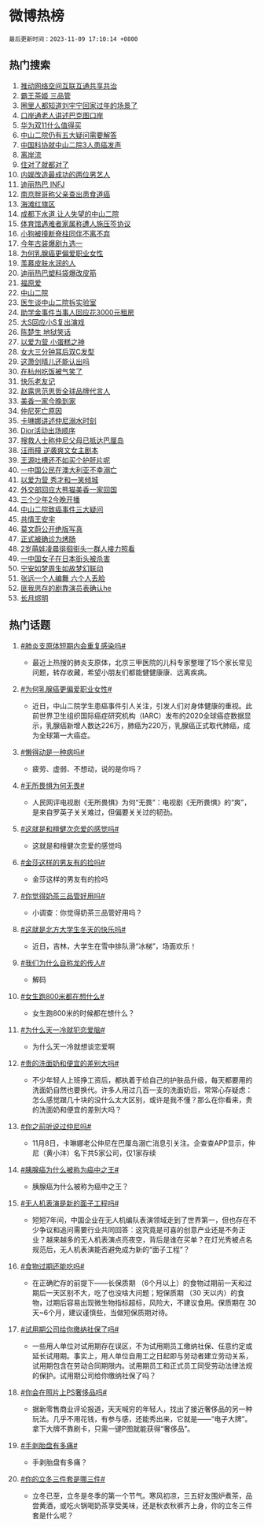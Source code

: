 # 微博热榜

`最后更新时间：2023-11-09 17:10:14 +0800`

## 热门搜索

1. [推动网络空间互联互通共享共治](https://m.weibo.cn/search?containerid=100103type%3D1%26t%3D10%26q%3D%23%E6%8E%A8%E5%8A%A8%E7%BD%91%E7%BB%9C%E7%A9%BA%E9%97%B4%E4%BA%92%E8%81%94%E4%BA%92%E9%80%9A%E5%85%B1%E4%BA%AB%E5%85%B1%E6%B2%BB%23&stream_entry_id=51&isnewpage=1&extparam=seat%3D1%26dgr%3D0%26c_type%3D51%26filter_type%3Drealtimehot%26q%3D%2523%25E6%258E%25A8%25E5%258A%25A8%25E7%25BD%2591%25E7%25BB%259C%25E7%25A9%25BA%25E9%2597%25B4%25E4%25BA%2592%25E8%2581%2594%25E4%25BA%2592%25E9%2580%259A%25E5%2585%25B1%25E4%25BA%25AB%25E5%2585%25B1%25E6%25B2%25BB%2523%26cate%3D10103%26pos%3D0%26stream_entry_id%3D51%26display_time%3D1699521013%26pre_seqid%3D169952101317807061231)
1. [霸王茶姬 三品管](https://m.weibo.cn/search?containerid=100103type%3D1%26t%3D10%26q%3D%E9%9C%B8%E7%8E%8B%E8%8C%B6%E5%A7%AC+%E4%B8%89%E5%93%81%E7%AE%A1&stream_entry_id=31&isnewpage=1&extparam=seat%3D1%26dgr%3D0%26realpos%3D1%26filter_type%3Drealtimehot%26stream_entry_id%3D31%26pos%3D0%26lcate%3D5001%26c_type%3D31%26flag%3D1%26cate%3D5001%26q%3D%25E9%259C%25B8%25E7%258E%258B%25E8%258C%25B6%25E5%25A7%25AC%2520%25E4%25B8%2589%25E5%2593%2581%25E7%25AE%25A1%26band_rank%3D1%26display_time%3D1699521013%26pre_seqid%3D169952101317807061231)
1. [圈里人都知道刘宇宁回家过年的场景了](https://m.weibo.cn/search?containerid=100103type%3D1%26t%3D10%26q%3D%E5%9C%88%E9%87%8C%E4%BA%BA%E9%83%BD%E7%9F%A5%E9%81%93%E5%88%98%E5%AE%87%E5%AE%81%E5%9B%9E%E5%AE%B6%E8%BF%87%E5%B9%B4%E7%9A%84%E5%9C%BA%E6%99%AF%E4%BA%86&stream_entry_id=31&isnewpage=1&extparam=seat%3D1%26dgr%3D0%26realpos%3D2%26filter_type%3Drealtimehot%26stream_entry_id%3D31%26pos%3D1%26lcate%3D5001%26c_type%3D31%26flag%3D1%26cate%3D5001%26q%3D%25E5%259C%2588%25E9%2587%258C%25E4%25BA%25BA%25E9%2583%25BD%25E7%259F%25A5%25E9%2581%2593%25E5%2588%2598%25E5%25AE%2587%25E5%25AE%2581%25E5%259B%259E%25E5%25AE%25B6%25E8%25BF%2587%25E5%25B9%25B4%25E7%259A%2584%25E5%259C%25BA%25E6%2599%25AF%25E4%25BA%2586%26band_rank%3D2%26display_time%3D1699521013%26pre_seqid%3D169952101317807061231)
1. [口岸通老人讲述巴克图口岸](https://m.weibo.cn/search?containerid=100103type%3D1%26t%3D10%26q%3D%23%E5%8F%A3%E5%B2%B8%E9%80%9A%E8%80%81%E4%BA%BA%E8%AE%B2%E8%BF%B0%E5%B7%B4%E5%85%8B%E5%9B%BE%E5%8F%A3%E5%B2%B8%23&stream_entry_id=31&isnewpage=1&extparam=seat%3D1%26dgr%3D0%26realpos%3D3%26filter_type%3Drealtimehot%26stream_entry_id%3D31%26pos%3D2%26lcate%3D5001%26c_type%3D31%26flag%3D1%26cate%3D5001%26q%3D%2523%25E5%258F%25A3%25E5%25B2%25B8%25E9%2580%259A%25E8%2580%2581%25E4%25BA%25BA%25E8%25AE%25B2%25E8%25BF%25B0%25E5%25B7%25B4%25E5%2585%258B%25E5%259B%25BE%25E5%258F%25A3%25E5%25B2%25B8%2523%26band_rank%3D3%26display_time%3D1699521013%26pre_seqid%3D169952101317807061231)
1. [华为双11什么值得买](https://m.weibo.cn/search?containerid=100103type%3D1%26t%3D10%26q%3D%23%E5%8D%8E%E4%B8%BA%E5%8F%8C11%E4%BB%80%E4%B9%88%E5%80%BC%E5%BE%97%E4%B9%B0%23&stream_entry_id=31&isnewpage=1&extparam=seat%3D1%26filter_type%3Drealtimehot%26pos%3D3%26lcate%3D5001%26stream_entry_id%3D31%26dgr%3D0%26is_ad_pos%3D1%26c_type%3D31%26q%3D%2523%25E5%258D%258E%25E4%25B8%25BA%25E5%258F%258C11%25E4%25BB%2580%25E4%25B9%2588%25E5%2580%25BC%25E5%25BE%2597%25E4%25B9%25B0%2523%26cate%3D5001%26topic_ad%3D1%26adid%3D210973%26band_rank%3D4%26display_time%3D1699521013%26pre_seqid%3D169952101317807061231)
1. [中山二院仍有五大疑问需要解答](https://m.weibo.cn/search?containerid=100103type%3D1%26t%3D10%26q%3D%23%E4%B8%AD%E5%B1%B1%E4%BA%8C%E9%99%A2%E4%BB%8D%E6%9C%89%E4%BA%94%E5%A4%A7%E7%96%91%E9%97%AE%E9%9C%80%E8%A6%81%E8%A7%A3%E7%AD%94%23&stream_entry_id=31&isnewpage=1&extparam=seat%3D1%26dgr%3D0%26realpos%3D4%26filter_type%3Drealtimehot%26stream_entry_id%3D31%26pos%3D4%26lcate%3D5001%26c_type%3D31%26flag%3D1%26cate%3D5001%26q%3D%2523%25E4%25B8%25AD%25E5%25B1%25B1%25E4%25BA%258C%25E9%2599%25A2%25E4%25BB%258D%25E6%259C%2589%25E4%25BA%2594%25E5%25A4%25A7%25E7%2596%2591%25E9%2597%25AE%25E9%259C%2580%25E8%25A6%2581%25E8%25A7%25A3%25E7%25AD%2594%2523%26band_rank%3D4%26display_time%3D1699521013%26pre_seqid%3D169952101317807061231)
1. [中国科协就中山二院3人患癌发声](https://m.weibo.cn/search?containerid=100103type%3D1%26t%3D10%26q%3D%23%E4%B8%AD%E5%9B%BD%E7%A7%91%E5%8D%8F%E5%B0%B1%E4%B8%AD%E5%B1%B1%E4%BA%8C%E9%99%A23%E4%BA%BA%E6%82%A3%E7%99%8C%E5%8F%91%E5%A3%B0%23&stream_entry_id=31&isnewpage=1&extparam=seat%3D1%26dgr%3D0%26realpos%3D5%26filter_type%3Drealtimehot%26stream_entry_id%3D31%26pos%3D5%26lcate%3D5001%26c_type%3D31%26flag%3D1%26cate%3D5001%26q%3D%2523%25E4%25B8%25AD%25E5%259B%25BD%25E7%25A7%2591%25E5%258D%258F%25E5%25B0%25B1%25E4%25B8%25AD%25E5%25B1%25B1%25E4%25BA%258C%25E9%2599%25A23%25E4%25BA%25BA%25E6%2582%25A3%25E7%2599%258C%25E5%258F%2591%25E5%25A3%25B0%2523%26band_rank%3D5%26display_time%3D1699521013%26pre_seqid%3D169952101317807061231)
1. [离岸流](https://m.weibo.cn/search?containerid=100103type%3D1%26t%3D10%26q%3D%E7%A6%BB%E5%B2%B8%E6%B5%81&stream_entry_id=31&isnewpage=1&extparam=seat%3D1%26dgr%3D0%26realpos%3D6%26filter_type%3Drealtimehot%26stream_entry_id%3D31%26pos%3D6%26lcate%3D5001%26c_type%3D31%26flag%3D0%26cate%3D5001%26q%3D%25E7%25A6%25BB%25E5%25B2%25B8%25E6%25B5%2581%26band_rank%3D6%26display_time%3D1699521013%26pre_seqid%3D169952101317807061231)
1. [住对了就都对了](https://m.weibo.cn/search?containerid=100103type%3D1%26t%3D10%26q%3D%23%E4%BD%8F%E5%AF%B9%E4%BA%86%E5%B0%B1%E9%83%BD%E5%AF%B9%E4%BA%86%23&stream_entry_id=31&isnewpage=1&extparam=seat%3D1%26filter_type%3Drealtimehot%26pos%3D7%26lcate%3D5001%26stream_entry_id%3D31%26dgr%3D0%26is_ad_pos%3D1%26c_type%3D31%26q%3D%2523%25E4%25BD%258F%25E5%25AF%25B9%25E4%25BA%2586%25E5%25B0%25B1%25E9%2583%25BD%25E5%25AF%25B9%25E4%25BA%2586%2523%26cate%3D5001%26topic_ad%3D1%26adid%3D211053%26band_rank%3D7%26display_time%3D1699521013%26pre_seqid%3D169952101317807061231)
1. [内娱改造最成功的两位男艺人](https://m.weibo.cn/search?containerid=100103type%3D1%26t%3D10%26q%3D%E5%86%85%E5%A8%B1%E6%94%B9%E9%80%A0%E6%9C%80%E6%88%90%E5%8A%9F%E7%9A%84%E4%B8%A4%E4%BD%8D%E7%94%B7%E8%89%BA%E4%BA%BA&stream_entry_id=31&isnewpage=1&extparam=seat%3D1%26dgr%3D0%26realpos%3D7%26filter_type%3Drealtimehot%26stream_entry_id%3D31%26pos%3D8%26lcate%3D5001%26c_type%3D31%26flag%3D2%26cate%3D5001%26q%3D%25E5%2586%2585%25E5%25A8%25B1%25E6%2594%25B9%25E9%2580%25A0%25E6%259C%2580%25E6%2588%2590%25E5%258A%259F%25E7%259A%2584%25E4%25B8%25A4%25E4%25BD%258D%25E7%2594%25B7%25E8%2589%25BA%25E4%25BA%25BA%26band_rank%3D7%26display_time%3D1699521013%26pre_seqid%3D169952101317807061231)
1. [迪丽热巴 INFJ](https://m.weibo.cn/search?containerid=100103type%3D1%26t%3D10%26q%3D%E8%BF%AA%E4%B8%BD%E7%83%AD%E5%B7%B4+INFJ&stream_entry_id=31&isnewpage=1&extparam=seat%3D1%26dgr%3D0%26realpos%3D8%26filter_type%3Drealtimehot%26stream_entry_id%3D31%26pos%3D9%26lcate%3D5001%26c_type%3D31%26flag%3D1%26cate%3D5001%26q%3D%25E8%25BF%25AA%25E4%25B8%25BD%25E7%2583%25AD%25E5%25B7%25B4%2520INFJ%26band_rank%3D8%26display_time%3D1699521013%26pre_seqid%3D169952101317807061231)
1. [南京胖哥称父亲查出患食道癌](https://m.weibo.cn/search?containerid=100103type%3D1%26t%3D10%26q%3D%23%E5%8D%97%E4%BA%AC%E8%83%96%E5%93%A5%E7%A7%B0%E7%88%B6%E4%BA%B2%E6%9F%A5%E5%87%BA%E6%82%A3%E9%A3%9F%E9%81%93%E7%99%8C%23&stream_entry_id=31&isnewpage=1&extparam=seat%3D1%26dgr%3D0%26realpos%3D9%26filter_type%3Drealtimehot%26stream_entry_id%3D31%26pos%3D10%26lcate%3D5001%26c_type%3D31%26flag%3D1%26cate%3D5001%26q%3D%2523%25E5%258D%2597%25E4%25BA%25AC%25E8%2583%2596%25E5%2593%25A5%25E7%25A7%25B0%25E7%2588%25B6%25E4%25BA%25B2%25E6%259F%25A5%25E5%2587%25BA%25E6%2582%25A3%25E9%25A3%259F%25E9%2581%2593%25E7%2599%258C%2523%26band_rank%3D9%26display_time%3D1699521013%26pre_seqid%3D169952101317807061231)
1. [海滩红旗区](https://m.weibo.cn/search?containerid=100103type%3D1%26t%3D10%26q%3D%E6%B5%B7%E6%BB%A9%E7%BA%A2%E6%97%97%E5%8C%BA&stream_entry_id=31&isnewpage=1&extparam=seat%3D1%26dgr%3D0%26realpos%3D10%26filter_type%3Drealtimehot%26stream_entry_id%3D31%26pos%3D11%26lcate%3D5001%26c_type%3D31%26flag%3D0%26cate%3D5001%26q%3D%25E6%25B5%25B7%25E6%25BB%25A9%25E7%25BA%25A2%25E6%2597%2597%25E5%258C%25BA%26band_rank%3D10%26display_time%3D1699521013%26pre_seqid%3D169952101317807061231)
1. [成都下水道 让人失望的中山二院](https://m.weibo.cn/search?containerid=100103type%3D1%26t%3D10%26q%3D%E6%88%90%E9%83%BD%E4%B8%8B%E6%B0%B4%E9%81%93+%E8%AE%A9%E4%BA%BA%E5%A4%B1%E6%9C%9B%E7%9A%84%E4%B8%AD%E5%B1%B1%E4%BA%8C%E9%99%A2&stream_entry_id=31&isnewpage=1&extparam=seat%3D1%26dgr%3D0%26realpos%3D11%26filter_type%3Drealtimehot%26stream_entry_id%3D31%26pos%3D12%26lcate%3D5001%26c_type%3D31%26flag%3D2%26cate%3D5001%26q%3D%25E6%2588%2590%25E9%2583%25BD%25E4%25B8%258B%25E6%25B0%25B4%25E9%2581%2593%2520%25E8%25AE%25A9%25E4%25BA%25BA%25E5%25A4%25B1%25E6%259C%259B%25E7%259A%2584%25E4%25B8%25AD%25E5%25B1%25B1%25E4%25BA%258C%25E9%2599%25A2%26band_rank%3D11%26display_time%3D1699521013%26pre_seqid%3D169952101317807061231)
1. [体育馆遇难者家属称遭人施压签协议](https://m.weibo.cn/search?containerid=100103type%3D1%26t%3D10%26q%3D%23%E4%BD%93%E8%82%B2%E9%A6%86%E9%81%87%E9%9A%BE%E8%80%85%E5%AE%B6%E5%B1%9E%E7%A7%B0%E9%81%AD%E4%BA%BA%E6%96%BD%E5%8E%8B%E7%AD%BE%E5%8D%8F%E8%AE%AE%23&stream_entry_id=31&isnewpage=1&extparam=seat%3D1%26dgr%3D0%26realpos%3D12%26filter_type%3Drealtimehot%26stream_entry_id%3D31%26pos%3D13%26lcate%3D5001%26c_type%3D31%26flag%3D0%26cate%3D5001%26q%3D%2523%25E4%25BD%2593%25E8%2582%25B2%25E9%25A6%2586%25E9%2581%2587%25E9%259A%25BE%25E8%2580%2585%25E5%25AE%25B6%25E5%25B1%259E%25E7%25A7%25B0%25E9%2581%25AD%25E4%25BA%25BA%25E6%2596%25BD%25E5%258E%258B%25E7%25AD%25BE%25E5%258D%258F%25E8%25AE%25AE%2523%26band_rank%3D12%26display_time%3D1699521013%26pre_seqid%3D169952101317807061231)
1. [小狗被撞断脊柱同伴不离不弃](https://m.weibo.cn/search?containerid=100103type%3D1%26t%3D10%26q%3D%23%E5%B0%8F%E7%8B%97%E8%A2%AB%E6%92%9E%E6%96%AD%E8%84%8A%E6%9F%B1%E5%90%8C%E4%BC%B4%E4%B8%8D%E7%A6%BB%E4%B8%8D%E5%BC%83%23&stream_entry_id=31&isnewpage=1&extparam=seat%3D1%26dgr%3D0%26realpos%3D13%26filter_type%3Drealtimehot%26stream_entry_id%3D31%26pos%3D14%26lcate%3D5001%26c_type%3D31%26flag%3D1%26cate%3D5001%26q%3D%2523%25E5%25B0%258F%25E7%258B%2597%25E8%25A2%25AB%25E6%2592%259E%25E6%2596%25AD%25E8%2584%258A%25E6%259F%25B1%25E5%2590%258C%25E4%25BC%25B4%25E4%25B8%258D%25E7%25A6%25BB%25E4%25B8%258D%25E5%25BC%2583%2523%26band_rank%3D13%26display_time%3D1699521013%26pre_seqid%3D169952101317807061231)
1. [今年古装爆剧九选一](https://m.weibo.cn/search?containerid=100103type%3D1%26t%3D10%26q%3D%23%E4%BB%8A%E5%B9%B4%E5%8F%A4%E8%A3%85%E7%88%86%E5%89%A7%E4%B9%9D%E9%80%89%E4%B8%80%23&stream_entry_id=31&isnewpage=1&extparam=seat%3D1%26dgr%3D0%26realpos%3D14%26filter_type%3Drealtimehot%26stream_entry_id%3D31%26pos%3D15%26lcate%3D5001%26c_type%3D31%26flag%3D1%26cate%3D5001%26q%3D%2523%25E4%25BB%258A%25E5%25B9%25B4%25E5%258F%25A4%25E8%25A3%2585%25E7%2588%2586%25E5%2589%25A7%25E4%25B9%259D%25E9%2580%2589%25E4%25B8%2580%2523%26band_rank%3D14%26display_time%3D1699521013%26pre_seqid%3D169952101317807061231)
1. [为何乳腺癌更偏爱职业女性](https://m.weibo.cn/search?containerid=100103type%3D1%26t%3D10%26q%3D%23%E4%B8%BA%E4%BD%95%E4%B9%B3%E8%85%BA%E7%99%8C%E6%9B%B4%E5%81%8F%E7%88%B1%E8%81%8C%E4%B8%9A%E5%A5%B3%E6%80%A7%23&stream_entry_id=31&isnewpage=1&extparam=seat%3D1%26dgr%3D0%26realpos%3D15%26filter_type%3Drealtimehot%26stream_entry_id%3D31%26pos%3D16%26lcate%3D5001%26c_type%3D31%26flag%3D1%26cate%3D5001%26q%3D%2523%25E4%25B8%25BA%25E4%25BD%2595%25E4%25B9%25B3%25E8%2585%25BA%25E7%2599%258C%25E6%259B%25B4%25E5%2581%258F%25E7%2588%25B1%25E8%2581%258C%25E4%25B8%259A%25E5%25A5%25B3%25E6%2580%25A7%2523%26band_rank%3D15%26display_time%3D1699521013%26pre_seqid%3D169952101317807061231)
1. [羡慕皮肤水润的人](https://m.weibo.cn/search?containerid=100103type%3D1%26t%3D10%26q%3D%23%E7%BE%A1%E6%85%95%E7%9A%AE%E8%82%A4%E6%B0%B4%E6%B6%A6%E7%9A%84%E4%BA%BA%23&stream_entry_id=31&isnewpage=1&extparam=seat%3D1%26dgr%3D0%26realpos%3D16%26filter_type%3Drealtimehot%26stream_entry_id%3D31%26pos%3D17%26lcate%3D5001%26c_type%3D31%26flag%3D0%26cate%3D5001%26q%3D%2523%25E7%25BE%25A1%25E6%2585%2595%25E7%259A%25AE%25E8%2582%25A4%25E6%25B0%25B4%25E6%25B6%25A6%25E7%259A%2584%25E4%25BA%25BA%2523%26adid%3D210816%26band_rank%3D16%26display_time%3D1699521013%26pre_seqid%3D169952101317807061231)
1. [迪丽热巴塑料袋爆改皮筋](https://m.weibo.cn/search?containerid=100103type%3D1%26t%3D10%26q%3D%23%E8%BF%AA%E4%B8%BD%E7%83%AD%E5%B7%B4%E5%A1%91%E6%96%99%E8%A2%8B%E7%88%86%E6%94%B9%E7%9A%AE%E7%AD%8B%23&stream_entry_id=31&isnewpage=1&extparam=seat%3D1%26dgr%3D0%26realpos%3D17%26filter_type%3Drealtimehot%26stream_entry_id%3D31%26pos%3D18%26lcate%3D5001%26c_type%3D31%26flag%3D1%26cate%3D5001%26q%3D%2523%25E8%25BF%25AA%25E4%25B8%25BD%25E7%2583%25AD%25E5%25B7%25B4%25E5%25A1%2591%25E6%2596%2599%25E8%25A2%258B%25E7%2588%2586%25E6%2594%25B9%25E7%259A%25AE%25E7%25AD%258B%2523%26band_rank%3D17%26display_time%3D1699521013%26pre_seqid%3D169952101317807061231)
1. [福原爱](https://m.weibo.cn/search?containerid=100103type%3D1%26t%3D10%26q%3D%E7%A6%8F%E5%8E%9F%E7%88%B1&stream_entry_id=31&isnewpage=1&extparam=seat%3D1%26dgr%3D0%26realpos%3D18%26filter_type%3Drealtimehot%26stream_entry_id%3D31%26pos%3D19%26lcate%3D5001%26c_type%3D31%26flag%3D0%26cate%3D5001%26q%3D%25E7%25A6%258F%25E5%258E%259F%25E7%2588%25B1%26band_rank%3D18%26display_time%3D1699521013%26pre_seqid%3D169952101317807061231)
1. [中山二院](https://m.weibo.cn/search?containerid=100103type%3D1%26t%3D10%26q%3D%E4%B8%AD%E5%B1%B1%E4%BA%8C%E9%99%A2&stream_entry_id=31&isnewpage=1&extparam=seat%3D1%26dgr%3D0%26realpos%3D19%26filter_type%3Drealtimehot%26stream_entry_id%3D31%26pos%3D20%26lcate%3D5001%26c_type%3D31%26flag%3D1%26cate%3D5001%26q%3D%25E4%25B8%25AD%25E5%25B1%25B1%25E4%25BA%258C%25E9%2599%25A2%26band_rank%3D19%26display_time%3D1699521013%26pre_seqid%3D169952101317807061231)
1. [医生谈中山二院拆实验室](https://m.weibo.cn/search?containerid=100103type%3D1%26t%3D10%26q%3D%E5%8C%BB%E7%94%9F%E8%B0%88%E4%B8%AD%E5%B1%B1%E4%BA%8C%E9%99%A2%E6%8B%86%E5%AE%9E%E9%AA%8C%E5%AE%A4&stream_entry_id=31&isnewpage=1&extparam=seat%3D1%26dgr%3D0%26realpos%3D20%26filter_type%3Drealtimehot%26stream_entry_id%3D31%26pos%3D21%26lcate%3D5001%26c_type%3D31%26flag%3D0%26cate%3D5001%26q%3D%25E5%258C%25BB%25E7%2594%259F%25E8%25B0%2588%25E4%25B8%25AD%25E5%25B1%25B1%25E4%25BA%258C%25E9%2599%25A2%25E6%258B%2586%25E5%25AE%259E%25E9%25AA%258C%25E5%25AE%25A4%26band_rank%3D20%26display_time%3D1699521013%26pre_seqid%3D169952101317807061231)
1. [助学金事件当事人回应花3000元租房](https://m.weibo.cn/search?containerid=100103type%3D1%26t%3D10%26q%3D%23%E5%8A%A9%E5%AD%A6%E9%87%91%E4%BA%8B%E4%BB%B6%E5%BD%93%E4%BA%8B%E4%BA%BA%E5%9B%9E%E5%BA%94%E8%8A%B13000%E5%85%83%E7%A7%9F%E6%88%BF%23&stream_entry_id=31&isnewpage=1&extparam=seat%3D1%26dgr%3D0%26realpos%3D21%26filter_type%3Drealtimehot%26stream_entry_id%3D31%26pos%3D22%26lcate%3D5001%26c_type%3D31%26flag%3D0%26cate%3D5001%26q%3D%2523%25E5%258A%25A9%25E5%25AD%25A6%25E9%2587%2591%25E4%25BA%258B%25E4%25BB%25B6%25E5%25BD%2593%25E4%25BA%258B%25E4%25BA%25BA%25E5%259B%259E%25E5%25BA%2594%25E8%258A%25B13000%25E5%2585%2583%25E7%25A7%259F%25E6%2588%25BF%2523%26band_rank%3D21%26display_time%3D1699521013%26pre_seqid%3D169952101317807061231)
1. [大S回应小S复出演戏](https://m.weibo.cn/search?containerid=100103type%3D1%26t%3D10%26q%3D%23%E5%A4%A7S%E5%9B%9E%E5%BA%94%E5%B0%8FS%E5%A4%8D%E5%87%BA%E6%BC%94%E6%88%8F%23&stream_entry_id=31&isnewpage=1&extparam=seat%3D1%26dgr%3D0%26realpos%3D22%26filter_type%3Drealtimehot%26stream_entry_id%3D31%26pos%3D23%26lcate%3D5001%26c_type%3D31%26flag%3D2%26cate%3D5001%26q%3D%2523%25E5%25A4%25A7S%25E5%259B%259E%25E5%25BA%2594%25E5%25B0%258FS%25E5%25A4%258D%25E5%2587%25BA%25E6%25BC%2594%25E6%2588%258F%2523%26band_rank%3D22%26display_time%3D1699521013%26pre_seqid%3D169952101317807061231)
1. [陈楚生 地狱笑话](https://m.weibo.cn/search?containerid=100103type%3D1%26t%3D10%26q%3D%E9%99%88%E6%A5%9A%E7%94%9F+%E5%9C%B0%E7%8B%B1%E7%AC%91%E8%AF%9D&stream_entry_id=31&isnewpage=1&extparam=seat%3D1%26dgr%3D0%26realpos%3D23%26filter_type%3Drealtimehot%26stream_entry_id%3D31%26pos%3D24%26lcate%3D5001%26c_type%3D31%26flag%3D0%26cate%3D5001%26q%3D%25E9%2599%2588%25E6%25A5%259A%25E7%2594%259F%2520%25E5%259C%25B0%25E7%258B%25B1%25E7%25AC%2591%25E8%25AF%259D%26band_rank%3D23%26display_time%3D1699521013%26pre_seqid%3D169952101317807061231)
1. [以爱为营 小蛋糕之神](https://m.weibo.cn/search?containerid=100103type%3D1%26t%3D10%26q%3D%E4%BB%A5%E7%88%B1%E4%B8%BA%E8%90%A5+%E5%B0%8F%E8%9B%8B%E7%B3%95%E4%B9%8B%E7%A5%9E&stream_entry_id=31&isnewpage=1&extparam=seat%3D1%26dgr%3D0%26realpos%3D24%26filter_type%3Drealtimehot%26stream_entry_id%3D31%26pos%3D25%26lcate%3D5001%26c_type%3D31%26flag%3D0%26cate%3D5001%26q%3D%25E4%25BB%25A5%25E7%2588%25B1%25E4%25B8%25BA%25E8%2590%25A5%2520%25E5%25B0%258F%25E8%259B%258B%25E7%25B3%2595%25E4%25B9%258B%25E7%25A5%259E%26band_rank%3D24%26display_time%3D1699521013%26pre_seqid%3D169952101317807061231)
1. [女大三分钟耳后双C发型](https://m.weibo.cn/search?containerid=100103type%3D1%26t%3D10%26q%3D%E5%A5%B3%E5%A4%A7%E4%B8%89%E5%88%86%E9%92%9F%E8%80%B3%E5%90%8E%E5%8F%8CC%E5%8F%91%E5%9E%8B&stream_entry_id=31&isnewpage=1&extparam=seat%3D1%26dgr%3D0%26realpos%3D25%26filter_type%3Drealtimehot%26stream_entry_id%3D31%26pos%3D26%26lcate%3D5001%26c_type%3D31%26flag%3D1%26cate%3D5001%26q%3D%25E5%25A5%25B3%25E5%25A4%25A7%25E4%25B8%2589%25E5%2588%2586%25E9%2592%259F%25E8%2580%25B3%25E5%2590%258E%25E5%258F%258CC%25E5%258F%2591%25E5%259E%258B%26band_rank%3D25%26display_time%3D1699521013%26pre_seqid%3D169952101317807061231)
1. [这萧剑晴儿还能认出吗](https://m.weibo.cn/search?containerid=100103type%3D1%26t%3D10%26q%3D%E8%BF%99%E8%90%A7%E5%89%91%E6%99%B4%E5%84%BF%E8%BF%98%E8%83%BD%E8%AE%A4%E5%87%BA%E5%90%97&stream_entry_id=31&isnewpage=1&extparam=seat%3D1%26dgr%3D0%26realpos%3D26%26filter_type%3Drealtimehot%26stream_entry_id%3D31%26pos%3D27%26lcate%3D5001%26c_type%3D31%26flag%3D0%26cate%3D5001%26q%3D%25E8%25BF%2599%25E8%2590%25A7%25E5%2589%2591%25E6%2599%25B4%25E5%2584%25BF%25E8%25BF%2598%25E8%2583%25BD%25E8%25AE%25A4%25E5%2587%25BA%25E5%2590%2597%26band_rank%3D26%26display_time%3D1699521013%26pre_seqid%3D169952101317807061231)
1. [在杭州吃饭被气笑了](https://m.weibo.cn/search?containerid=100103type%3D1%26t%3D10%26q%3D%23%E5%9C%A8%E6%9D%AD%E5%B7%9E%E5%90%83%E9%A5%AD%E8%A2%AB%E6%B0%94%E7%AC%91%E4%BA%86%23&stream_entry_id=31&isnewpage=1&extparam=seat%3D1%26dgr%3D0%26realpos%3D27%26filter_type%3Drealtimehot%26stream_entry_id%3D31%26pos%3D28%26lcate%3D5001%26c_type%3D31%26flag%3D1%26cate%3D5001%26q%3D%2523%25E5%259C%25A8%25E6%259D%25AD%25E5%25B7%259E%25E5%2590%2583%25E9%25A5%25AD%25E8%25A2%25AB%25E6%25B0%2594%25E7%25AC%2591%25E4%25BA%2586%2523%26band_rank%3D27%26display_time%3D1699521013%26pre_seqid%3D169952101317807061231)
1. [快乐老友记](https://m.weibo.cn/search?containerid=100103type%3D1%26t%3D10%26q%3D%E5%BF%AB%E4%B9%90%E8%80%81%E5%8F%8B%E8%AE%B0&stream_entry_id=31&isnewpage=1&extparam=seat%3D1%26dgr%3D0%26realpos%3D28%26filter_type%3Drealtimehot%26stream_entry_id%3D31%26pos%3D29%26lcate%3D5001%26c_type%3D31%26flag%3D1%26cate%3D5001%26q%3D%25E5%25BF%25AB%25E4%25B9%2590%25E8%2580%2581%25E5%258F%258B%25E8%25AE%25B0%26band_rank%3D28%26display_time%3D1699521013%26pre_seqid%3D169952101317807061231)
1. [赵露思范思哲全球品牌代言人](https://m.weibo.cn/search?containerid=100103type%3D1%26t%3D10%26q%3D%23%E8%B5%B5%E9%9C%B2%E6%80%9D%E8%8C%83%E6%80%9D%E5%93%B2%E5%85%A8%E7%90%83%E5%93%81%E7%89%8C%E4%BB%A3%E8%A8%80%E4%BA%BA%23&stream_entry_id=31&isnewpage=1&extparam=seat%3D1%26dgr%3D0%26realpos%3D29%26filter_type%3Drealtimehot%26stream_entry_id%3D31%26pos%3D30%26lcate%3D5001%26c_type%3D31%26flag%3D0%26cate%3D5001%26q%3D%2523%25E8%25B5%25B5%25E9%259C%25B2%25E6%2580%259D%25E8%258C%2583%25E6%2580%259D%25E5%2593%25B2%25E5%2585%25A8%25E7%2590%2583%25E5%2593%2581%25E7%2589%258C%25E4%25BB%25A3%25E8%25A8%2580%25E4%25BA%25BA%2523%26band_rank%3D29%26display_time%3D1699521013%26pre_seqid%3D169952101317807061231)
1. [美香一家今晚到家](https://m.weibo.cn/search?containerid=100103type%3D1%26t%3D10%26q%3D%23%E7%BE%8E%E9%A6%99%E4%B8%80%E5%AE%B6%E4%BB%8A%E6%99%9A%E5%88%B0%E5%AE%B6%23&stream_entry_id=31&isnewpage=1&extparam=seat%3D1%26dgr%3D0%26realpos%3D30%26filter_type%3Drealtimehot%26stream_entry_id%3D31%26pos%3D31%26lcate%3D5001%26c_type%3D31%26flag%3D1%26cate%3D5001%26q%3D%2523%25E7%25BE%258E%25E9%25A6%2599%25E4%25B8%2580%25E5%25AE%25B6%25E4%25BB%258A%25E6%2599%259A%25E5%2588%25B0%25E5%25AE%25B6%2523%26band_rank%3D30%26display_time%3D1699521013%26pre_seqid%3D169952101317807061231)
1. [仲尼死亡原因](https://m.weibo.cn/search?containerid=100103type%3D1%26t%3D10%26q%3D%23%E4%BB%B2%E5%B0%BC%E6%AD%BB%E4%BA%A1%E5%8E%9F%E5%9B%A0%23&stream_entry_id=31&isnewpage=1&extparam=seat%3D1%26dgr%3D0%26realpos%3D31%26filter_type%3Drealtimehot%26stream_entry_id%3D31%26pos%3D32%26lcate%3D5001%26c_type%3D31%26flag%3D0%26cate%3D5001%26q%3D%2523%25E4%25BB%25B2%25E5%25B0%25BC%25E6%25AD%25BB%25E4%25BA%25A1%25E5%258E%259F%25E5%259B%25A0%2523%26band_rank%3D31%26display_time%3D1699521013%26pre_seqid%3D169952101317807061231)
1. [卡琳娜讲述仲尼溺水时刻](https://m.weibo.cn/search?containerid=100103type%3D1%26t%3D10%26q%3D%23%E5%8D%A1%E7%90%B3%E5%A8%9C%E8%AE%B2%E8%BF%B0%E4%BB%B2%E5%B0%BC%E6%BA%BA%E6%B0%B4%E6%97%B6%E5%88%BB%23&stream_entry_id=31&isnewpage=1&extparam=seat%3D1%26dgr%3D0%26realpos%3D32%26filter_type%3Drealtimehot%26stream_entry_id%3D31%26pos%3D33%26lcate%3D5001%26c_type%3D31%26flag%3D0%26cate%3D5001%26q%3D%2523%25E5%258D%25A1%25E7%2590%25B3%25E5%25A8%259C%25E8%25AE%25B2%25E8%25BF%25B0%25E4%25BB%25B2%25E5%25B0%25BC%25E6%25BA%25BA%25E6%25B0%25B4%25E6%2597%25B6%25E5%2588%25BB%2523%26band_rank%3D32%26display_time%3D1699521013%26pre_seqid%3D169952101317807061231)
1. [Dior活动出场顺序](https://m.weibo.cn/search?containerid=100103type%3D1%26t%3D10%26q%3D%23Dior%E6%B4%BB%E5%8A%A8%E5%87%BA%E5%9C%BA%E9%A1%BA%E5%BA%8F%23&stream_entry_id=31&isnewpage=1&extparam=seat%3D1%26dgr%3D0%26realpos%3D33%26filter_type%3Drealtimehot%26stream_entry_id%3D31%26pos%3D34%26lcate%3D5001%26c_type%3D31%26flag%3D0%26cate%3D5001%26q%3D%2523Dior%25E6%25B4%25BB%25E5%258A%25A8%25E5%2587%25BA%25E5%259C%25BA%25E9%25A1%25BA%25E5%25BA%258F%2523%26band_rank%3D33%26display_time%3D1699521013%26pre_seqid%3D169952101317807061231)
1. [搜救人士称仲尼父母已抵达巴厘岛](https://m.weibo.cn/search?containerid=100103type%3D1%26t%3D10%26q%3D%23%E6%90%9C%E6%95%91%E4%BA%BA%E5%A3%AB%E7%A7%B0%E4%BB%B2%E5%B0%BC%E7%88%B6%E6%AF%8D%E5%B7%B2%E6%8A%B5%E8%BE%BE%E5%B7%B4%E5%8E%98%E5%B2%9B%23&stream_entry_id=31&isnewpage=1&extparam=seat%3D1%26dgr%3D0%26realpos%3D34%26filter_type%3Drealtimehot%26stream_entry_id%3D31%26pos%3D35%26lcate%3D5001%26c_type%3D31%26flag%3D0%26cate%3D5001%26q%3D%2523%25E6%2590%259C%25E6%2595%2591%25E4%25BA%25BA%25E5%25A3%25AB%25E7%25A7%25B0%25E4%25BB%25B2%25E5%25B0%25BC%25E7%2588%25B6%25E6%25AF%258D%25E5%25B7%25B2%25E6%258A%25B5%25E8%25BE%25BE%25E5%25B7%25B4%25E5%258E%2598%25E5%25B2%259B%2523%26band_rank%3D34%26display_time%3D1699521013%26pre_seqid%3D169952101317807061231)
1. [汪雨橦 逆袭爽文女主剧本](https://m.weibo.cn/search?containerid=100103type%3D1%26t%3D10%26q%3D%E6%B1%AA%E9%9B%A8%E6%A9%A6+%E9%80%86%E8%A2%AD%E7%88%BD%E6%96%87%E5%A5%B3%E4%B8%BB%E5%89%A7%E6%9C%AC&stream_entry_id=31&isnewpage=1&extparam=seat%3D1%26dgr%3D0%26realpos%3D35%26filter_type%3Drealtimehot%26stream_entry_id%3D31%26pos%3D36%26lcate%3D5001%26c_type%3D31%26flag%3D1%26cate%3D5001%26q%3D%25E6%25B1%25AA%25E9%259B%25A8%25E6%25A9%25A6%2520%25E9%2580%2586%25E8%25A2%25AD%25E7%2588%25BD%25E6%2596%2587%25E5%25A5%25B3%25E4%25B8%25BB%25E5%2589%25A7%25E6%259C%25AC%26band_rank%3D35%26display_time%3D1699521013%26pre_seqid%3D169952101317807061231)
1. [王源吐槽还不如买个护肝片呢](https://m.weibo.cn/search?containerid=100103type%3D1%26t%3D10%26q%3D%23%E7%8E%8B%E6%BA%90%E5%90%90%E6%A7%BD%E8%BF%98%E4%B8%8D%E5%A6%82%E4%B9%B0%E4%B8%AA%E6%8A%A4%E8%82%9D%E7%89%87%E5%91%A2%23&stream_entry_id=31&isnewpage=1&extparam=seat%3D1%26dgr%3D0%26realpos%3D36%26filter_type%3Drealtimehot%26stream_entry_id%3D31%26pos%3D37%26lcate%3D5001%26c_type%3D31%26flag%3D0%26cate%3D5001%26q%3D%2523%25E7%258E%258B%25E6%25BA%2590%25E5%2590%2590%25E6%25A7%25BD%25E8%25BF%2598%25E4%25B8%258D%25E5%25A6%2582%25E4%25B9%25B0%25E4%25B8%25AA%25E6%258A%25A4%25E8%2582%259D%25E7%2589%2587%25E5%2591%25A2%2523%26band_rank%3D36%26display_time%3D1699521013%26pre_seqid%3D169952101317807061231)
1. [一中国公民在澳大利亚不幸溺亡](https://m.weibo.cn/search?containerid=100103type%3D1%26t%3D10%26q%3D%23%E4%B8%80%E4%B8%AD%E5%9B%BD%E5%85%AC%E6%B0%91%E5%9C%A8%E6%BE%B3%E5%A4%A7%E5%88%A9%E4%BA%9A%E4%B8%8D%E5%B9%B8%E6%BA%BA%E4%BA%A1%23&stream_entry_id=31&isnewpage=1&extparam=seat%3D1%26dgr%3D0%26realpos%3D37%26filter_type%3Drealtimehot%26stream_entry_id%3D31%26pos%3D38%26lcate%3D5001%26c_type%3D31%26flag%3D0%26cate%3D5001%26q%3D%2523%25E4%25B8%2580%25E4%25B8%25AD%25E5%259B%25BD%25E5%2585%25AC%25E6%25B0%2591%25E5%259C%25A8%25E6%25BE%25B3%25E5%25A4%25A7%25E5%2588%25A9%25E4%25BA%259A%25E4%25B8%258D%25E5%25B9%25B8%25E6%25BA%25BA%25E4%25BA%25A1%2523%26band_rank%3D37%26display_time%3D1699521013%26pre_seqid%3D169952101317807061231)
1. [以爱为营 秀才和一笑倾城](https://m.weibo.cn/search?containerid=100103type%3D1%26t%3D10%26q%3D%E4%BB%A5%E7%88%B1%E4%B8%BA%E8%90%A5+%E7%A7%80%E6%89%8D%E5%92%8C%E4%B8%80%E7%AC%91%E5%80%BE%E5%9F%8E&stream_entry_id=31&isnewpage=1&extparam=seat%3D1%26dgr%3D0%26realpos%3D38%26filter_type%3Drealtimehot%26stream_entry_id%3D31%26pos%3D39%26lcate%3D5001%26c_type%3D31%26flag%3D0%26cate%3D5001%26q%3D%25E4%25BB%25A5%25E7%2588%25B1%25E4%25B8%25BA%25E8%2590%25A5%2520%25E7%25A7%2580%25E6%2589%258D%25E5%2592%258C%25E4%25B8%2580%25E7%25AC%2591%25E5%2580%25BE%25E5%259F%258E%26band_rank%3D38%26display_time%3D1699521013%26pre_seqid%3D169952101317807061231)
1. [外交部回应大熊猫美香一家回国](https://m.weibo.cn/search?containerid=100103type%3D1%26t%3D10%26q%3D%23%E5%A4%96%E4%BA%A4%E9%83%A8%E5%9B%9E%E5%BA%94%E5%A4%A7%E7%86%8A%E7%8C%AB%E7%BE%8E%E9%A6%99%E4%B8%80%E5%AE%B6%E5%9B%9E%E5%9B%BD%23&stream_entry_id=31&isnewpage=1&extparam=seat%3D1%26dgr%3D0%26realpos%3D39%26filter_type%3Drealtimehot%26stream_entry_id%3D31%26pos%3D40%26lcate%3D5001%26c_type%3D31%26flag%3D1%26cate%3D5001%26q%3D%2523%25E5%25A4%2596%25E4%25BA%25A4%25E9%2583%25A8%25E5%259B%259E%25E5%25BA%2594%25E5%25A4%25A7%25E7%2586%258A%25E7%258C%25AB%25E7%25BE%258E%25E9%25A6%2599%25E4%25B8%2580%25E5%25AE%25B6%25E5%259B%259E%25E5%259B%25BD%2523%26band_rank%3D39%26display_time%3D1699521013%26pre_seqid%3D169952101317807061231)
1. [三个少年2今晚开播](https://m.weibo.cn/search?containerid=100103type%3D1%26t%3D10%26q%3D%23%E4%B8%89%E4%B8%AA%E5%B0%91%E5%B9%B42%E4%BB%8A%E6%99%9A%E5%BC%80%E6%92%AD%23&stream_entry_id=31&isnewpage=1&extparam=seat%3D1%26dgr%3D0%26realpos%3D40%26filter_type%3Drealtimehot%26stream_entry_id%3D31%26pos%3D41%26lcate%3D5001%26c_type%3D31%26flag%3D1%26cate%3D5001%26q%3D%2523%25E4%25B8%2589%25E4%25B8%25AA%25E5%25B0%2591%25E5%25B9%25B42%25E4%25BB%258A%25E6%2599%259A%25E5%25BC%2580%25E6%2592%25AD%2523%26band_rank%3D40%26display_time%3D1699521013%26pre_seqid%3D169952101317807061231)
1. [中山二院致癌事件三大疑问](https://m.weibo.cn/search?containerid=100103type%3D1%26t%3D10%26q%3D%23%E4%B8%AD%E5%B1%B1%E4%BA%8C%E9%99%A2%E8%87%B4%E7%99%8C%E4%BA%8B%E4%BB%B6%E4%B8%89%E5%A4%A7%E7%96%91%E9%97%AE%23&stream_entry_id=31&isnewpage=1&extparam=seat%3D1%26dgr%3D0%26realpos%3D41%26filter_type%3Drealtimehot%26stream_entry_id%3D31%26pos%3D42%26lcate%3D5001%26c_type%3D31%26flag%3D0%26cate%3D5001%26q%3D%2523%25E4%25B8%25AD%25E5%25B1%25B1%25E4%25BA%258C%25E9%2599%25A2%25E8%2587%25B4%25E7%2599%258C%25E4%25BA%258B%25E4%25BB%25B6%25E4%25B8%2589%25E5%25A4%25A7%25E7%2596%2591%25E9%2597%25AE%2523%26band_rank%3D41%26display_time%3D1699521013%26pre_seqid%3D169952101317807061231)
1. [共情王安宇](https://m.weibo.cn/search?containerid=100103type%3D1%26t%3D10%26q%3D%E5%85%B1%E6%83%85%E7%8E%8B%E5%AE%89%E5%AE%87&stream_entry_id=31&isnewpage=1&extparam=seat%3D1%26dgr%3D0%26realpos%3D42%26filter_type%3Drealtimehot%26stream_entry_id%3D31%26pos%3D43%26lcate%3D5001%26c_type%3D31%26flag%3D1%26cate%3D5001%26q%3D%25E5%2585%25B1%25E6%2583%2585%25E7%258E%258B%25E5%25AE%2589%25E5%25AE%2587%26band_rank%3D42%26display_time%3D1699521013%26pre_seqid%3D169952101317807061231)
1. [莫文蔚公开绝版写真](https://m.weibo.cn/search?containerid=100103type%3D1%26t%3D10%26q%3D%23%E8%8E%AB%E6%96%87%E8%94%9A%E5%85%AC%E5%BC%80%E7%BB%9D%E7%89%88%E5%86%99%E7%9C%9F%23&stream_entry_id=31&isnewpage=1&extparam=seat%3D1%26dgr%3D0%26realpos%3D43%26filter_type%3Drealtimehot%26stream_entry_id%3D31%26pos%3D44%26lcate%3D5001%26c_type%3D31%26flag%3D0%26cate%3D5001%26q%3D%2523%25E8%258E%25AB%25E6%2596%2587%25E8%2594%259A%25E5%2585%25AC%25E5%25BC%2580%25E7%25BB%259D%25E7%2589%2588%25E5%2586%2599%25E7%259C%259F%2523%26band_rank%3D43%26display_time%3D1699521013%26pre_seqid%3D169952101317807061231)
1. [正式被确诊为烤肠](https://m.weibo.cn/search?containerid=100103type%3D1%26t%3D10%26q%3D%E6%AD%A3%E5%BC%8F%E8%A2%AB%E7%A1%AE%E8%AF%8A%E4%B8%BA%E7%83%A4%E8%82%A0&stream_entry_id=31&isnewpage=1&extparam=seat%3D1%26dgr%3D0%26realpos%3D44%26filter_type%3Drealtimehot%26stream_entry_id%3D31%26pos%3D45%26lcate%3D5001%26c_type%3D31%26flag%3D0%26cate%3D5001%26q%3D%25E6%25AD%25A3%25E5%25BC%258F%25E8%25A2%25AB%25E7%25A1%25AE%25E8%25AF%258A%25E4%25B8%25BA%25E7%2583%25A4%25E8%2582%25A0%26band_rank%3D44%26display_time%3D1699521013%26pre_seqid%3D169952101317807061231)
1. [2岁萌娃凌晨徘徊街头一群人接力照看](https://m.weibo.cn/search?containerid=100103type%3D1%26t%3D10%26q%3D%232%E5%B2%81%E8%90%8C%E5%A8%83%E5%87%8C%E6%99%A8%E5%BE%98%E5%BE%8A%E8%A1%97%E5%A4%B4%E4%B8%80%E7%BE%A4%E4%BA%BA%E6%8E%A5%E5%8A%9B%E7%85%A7%E7%9C%8B%23&stream_entry_id=31&isnewpage=1&extparam=seat%3D1%26dgr%3D0%26realpos%3D45%26filter_type%3Drealtimehot%26stream_entry_id%3D31%26pos%3D46%26lcate%3D5001%26c_type%3D31%26flag%3D32768%26cate%3D5001%26q%3D%25232%25E5%25B2%2581%25E8%2590%258C%25E5%25A8%2583%25E5%2587%258C%25E6%2599%25A8%25E5%25BE%2598%25E5%25BE%258A%25E8%25A1%2597%25E5%25A4%25B4%25E4%25B8%2580%25E7%25BE%25A4%25E4%25BA%25BA%25E6%258E%25A5%25E5%258A%259B%25E7%2585%25A7%25E7%259C%258B%2523%26band_rank%3D45%26display_time%3D1699521013%26pre_seqid%3D169952101317807061231)
1. [一中国女子在日本街头被杀害](https://m.weibo.cn/search?containerid=100103type%3D1%26t%3D10%26q%3D%23%E4%B8%80%E4%B8%AD%E5%9B%BD%E5%A5%B3%E5%AD%90%E5%9C%A8%E6%97%A5%E6%9C%AC%E8%A1%97%E5%A4%B4%E8%A2%AB%E6%9D%80%E5%AE%B3%23&stream_entry_id=31&isnewpage=1&extparam=seat%3D1%26dgr%3D0%26realpos%3D46%26filter_type%3Drealtimehot%26stream_entry_id%3D31%26pos%3D47%26lcate%3D5001%26c_type%3D31%26flag%3D1%26cate%3D5001%26q%3D%2523%25E4%25B8%2580%25E4%25B8%25AD%25E5%259B%25BD%25E5%25A5%25B3%25E5%25AD%2590%25E5%259C%25A8%25E6%2597%25A5%25E6%259C%25AC%25E8%25A1%2597%25E5%25A4%25B4%25E8%25A2%25AB%25E6%259D%2580%25E5%25AE%25B3%2523%26band_rank%3D46%26display_time%3D1699521013%26pre_seqid%3D169952101317807061231)
1. [宁安如梦周生如故梦幻联动](https://m.weibo.cn/search?containerid=100103type%3D1%26t%3D10%26q%3D%E5%AE%81%E5%AE%89%E5%A6%82%E6%A2%A6%E5%91%A8%E7%94%9F%E5%A6%82%E6%95%85%E6%A2%A6%E5%B9%BB%E8%81%94%E5%8A%A8&stream_entry_id=31&isnewpage=1&extparam=seat%3D1%26dgr%3D0%26realpos%3D47%26filter_type%3Drealtimehot%26stream_entry_id%3D31%26pos%3D48%26lcate%3D5001%26c_type%3D31%26flag%3D0%26cate%3D5001%26q%3D%25E5%25AE%2581%25E5%25AE%2589%25E5%25A6%2582%25E6%25A2%25A6%25E5%2591%25A8%25E7%2594%259F%25E5%25A6%2582%25E6%2595%2585%25E6%25A2%25A6%25E5%25B9%25BB%25E8%2581%2594%25E5%258A%25A8%26band_rank%3D47%26display_time%3D1699521013%26pre_seqid%3D169952101317807061231)
1. [张远一个人编舞 六个人丢脸](https://m.weibo.cn/search?containerid=100103type%3D1%26t%3D10%26q%3D%E5%BC%A0%E8%BF%9C%E4%B8%80%E4%B8%AA%E4%BA%BA%E7%BC%96%E8%88%9E+%E5%85%AD%E4%B8%AA%E4%BA%BA%E4%B8%A2%E8%84%B8&stream_entry_id=31&isnewpage=1&extparam=seat%3D1%26dgr%3D0%26realpos%3D48%26filter_type%3Drealtimehot%26stream_entry_id%3D31%26pos%3D49%26lcate%3D5001%26c_type%3D31%26flag%3D0%26cate%3D5001%26q%3D%25E5%25BC%25A0%25E8%25BF%259C%25E4%25B8%2580%25E4%25B8%25AA%25E4%25BA%25BA%25E7%25BC%2596%25E8%2588%259E%2520%25E5%2585%25AD%25E4%25B8%25AA%25E4%25BA%25BA%25E4%25B8%25A2%25E8%2584%25B8%26band_rank%3D48%26display_time%3D1699521013%26pre_seqid%3D169952101317807061231)
1. [匪我思存的剧靠演员表确认he](https://m.weibo.cn/search?containerid=100103type%3D1%26t%3D10%26q%3D%E5%8C%AA%E6%88%91%E6%80%9D%E5%AD%98%E7%9A%84%E5%89%A7%E9%9D%A0%E6%BC%94%E5%91%98%E8%A1%A8%E7%A1%AE%E8%AE%A4he&stream_entry_id=31&isnewpage=1&extparam=seat%3D1%26dgr%3D0%26realpos%3D49%26filter_type%3Drealtimehot%26stream_entry_id%3D31%26pos%3D50%26lcate%3D5001%26c_type%3D31%26flag%3D1%26cate%3D5001%26q%3D%25E5%258C%25AA%25E6%2588%2591%25E6%2580%259D%25E5%25AD%2598%25E7%259A%2584%25E5%2589%25A7%25E9%259D%25A0%25E6%25BC%2594%25E5%2591%2598%25E8%25A1%25A8%25E7%25A1%25AE%25E8%25AE%25A4he%26band_rank%3D49%26display_time%3D1699521013%26pre_seqid%3D169952101317807061231)
1. [长月烬明](https://m.weibo.cn/search?containerid=100103type%3D1%26t%3D10%26q%3D%E9%95%BF%E6%9C%88%E7%83%AC%E6%98%8E&stream_entry_id=31&isnewpage=1&extparam=seat%3D1%26dgr%3D0%26realpos%3D50%26filter_type%3Drealtimehot%26stream_entry_id%3D31%26pos%3D51%26lcate%3D5001%26c_type%3D31%26flag%3D0%26cate%3D5001%26q%3D%25E9%2595%25BF%25E6%259C%2588%25E7%2583%25AC%25E6%2598%258E%26band_rank%3D50%26display_time%3D1699521013%26pre_seqid%3D169952101317807061231)

## 热门话题

1. [#肺炎支原体短期内会重复感染吗#](https://m.weibo.cn/search?containerid=231522type%3D1%26t%3D10%26q%3D%23%E8%82%BA%E7%82%8E%E6%94%AF%E5%8E%9F%E4%BD%93%E7%9F%AD%E6%9C%9F%E5%86%85%E4%BC%9A%E9%87%8D%E5%A4%8D%E6%84%9F%E6%9F%93%E5%90%97%23&stream_entry_id=128&isnewpage=1&extparam=seat%3D1%26dgr%3D0%26unitid%3D1699444996710%26c_type%3D128%26pos%3D1-0-0%26lcate%3D5004%26cate%3D5004%26display_time%3D1699521014%26pre_seqid%3D169952101413803231293)
    - 最近上热搜的肺炎支原体，北京三甲医院的儿科专家整理了15个家长常见问题，转存收藏，希望小朋友们都能健健康康、远离疾病。

1. [#为何乳腺癌更偏爱职业女性#](https://m.weibo.cn/search?containerid=231522type%3D1%26t%3D10%26q%3D%23%E4%B8%BA%E4%BD%95%E4%B9%B3%E8%85%BA%E7%99%8C%E6%9B%B4%E5%81%8F%E7%88%B1%E8%81%8C%E4%B8%9A%E5%A5%B3%E6%80%A7%23&stream_entry_id=128&isnewpage=1&extparam=seat%3D1%26dgr%3D0%26unitid%3D1699514577490%26c_type%3D128%26pos%3D1-0-1%26lcate%3D5004%26cate%3D5004%26display_time%3D1699521014%26pre_seqid%3D169952101413803231293)
    - 近日，中山二院学生患癌事件引人关注，引发人们对身体健康的重视。此前世界卫生组织国际癌症研究机构（IARC）发布的2020全球癌症数据显示，乳腺癌新增人数达226万，肺癌为220万，乳腺癌正式取代肺癌，成为全球第一大癌症。

1. [#懒得动是一种病吗#](https://m.weibo.cn/search?containerid=231522type%3D1%26t%3D10%26q%3D%23%E6%87%92%E5%BE%97%E5%8A%A8%E6%98%AF%E4%B8%80%E7%A7%8D%E7%97%85%E5%90%97%23&stream_entry_id=128&isnewpage=1&extparam=seat%3D1%26dgr%3D0%26unitid%3D1699405373970%26c_type%3D128%26pos%3D1-0-2%26lcate%3D5004%26cate%3D5004%26display_time%3D1699521014%26pre_seqid%3D169952101413803231293)
    - 疲劳、虚弱、不想动，说的是你吗？

1. [#无所畏惧为何无畏#](https://m.weibo.cn/search?containerid=231522type%3D1%26t%3D10%26q%3D%23%E6%97%A0%E6%89%80%E7%95%8F%E6%83%A7%E4%B8%BA%E4%BD%95%E6%97%A0%E7%95%8F%23&stream_entry_id=128&isnewpage=1&extparam=seat%3D1%26dgr%3D0%26unitid%3D1699508871057%26c_type%3D128%26pos%3D1-0-3%26lcate%3D5004%26cate%3D5004%26display_time%3D1699521014%26pre_seqid%3D169952101413803231293)
    - 人民网评电视剧《无所畏惧》为何“无畏”：电视剧《无所畏惧》的“爽”，是来自罗英子关关难过，但偏要关关过的韧劲。

1. [#这就是和檀健次恋爱的感觉吗#](https://m.weibo.cn/search?containerid=231522type%3D1%26t%3D10%26q%3D%23%E8%BF%99%E5%B0%B1%E6%98%AF%E5%92%8C%E6%AA%80%E5%81%A5%E6%AC%A1%E6%81%8B%E7%88%B1%E7%9A%84%E6%84%9F%E8%A7%89%E5%90%97%23&stream_entry_id=128&isnewpage=1&extparam=seat%3D1%26dgr%3D0%26unitid%3D1699443171858%26c_type%3D128%26pos%3D1-0-4%26lcate%3D5004%26cate%3D5004%26display_time%3D1699521014%26pre_seqid%3D169952101413803231293)
    - 这就是和檀健次恋爱的感觉吗

1. [#金莎这样的男友有的捡吗#](https://m.weibo.cn/search?containerid=231522type%3D1%26t%3D10%26q%3D%23%E9%87%91%E8%8E%8E%E8%BF%99%E6%A0%B7%E7%9A%84%E7%94%B7%E5%8F%8B%E6%9C%89%E7%9A%84%E6%8D%A1%E5%90%97%23&stream_entry_id=128&isnewpage=1&extparam=seat%3D1%26dgr%3D0%26unitid%3D1699511268310%26c_type%3D128%26pos%3D1-0-5%26lcate%3D5004%26cate%3D5004%26display_time%3D1699521014%26pre_seqid%3D169952101413803231293)
    - 金莎这样的男友有的捡吗

1. [#你觉得奶茶三品管好用吗#](https://m.weibo.cn/search?containerid=231522type%3D1%26t%3D10%26q%3D%23%E4%BD%A0%E8%A7%89%E5%BE%97%E5%A5%B6%E8%8C%B6%E4%B8%89%E5%93%81%E7%AE%A1%E5%A5%BD%E7%94%A8%E5%90%97%23&stream_entry_id=128&isnewpage=1&extparam=seat%3D1%26dgr%3D0%26unitid%3D1699519082055%26c_type%3D128%26pos%3D1-0-6%26lcate%3D5004%26cate%3D5004%26display_time%3D1699521014%26pre_seqid%3D169952101413803231293)
    - 小调查：你觉得奶茶三品管好用吗？

1. [#这就是北方大学生冬天的快乐吗#](https://m.weibo.cn/search?containerid=231522type%3D1%26t%3D10%26q%3D%23%E8%BF%99%E5%B0%B1%E6%98%AF%E5%8C%97%E6%96%B9%E5%A4%A7%E5%AD%A6%E7%94%9F%E5%86%AC%E5%A4%A9%E7%9A%84%E5%BF%AB%E4%B9%90%E5%90%97%23&stream_entry_id=128&isnewpage=1&extparam=seat%3D1%26dgr%3D0%26unitid%3D1699492956208%26c_type%3D128%26pos%3D1-0-7%26lcate%3D5004%26cate%3D5004%26display_time%3D1699521014%26pre_seqid%3D169952101413803231293)
    - 近日，吉林，大学生在雪中排队滑“冰梯”，场面欢乐！

1. [#我们为什么自称龙的传人#](https://m.weibo.cn/search?containerid=231522type%3D1%26t%3D10%26q%3D%23%E6%88%91%E4%BB%AC%E4%B8%BA%E4%BB%80%E4%B9%88%E8%87%AA%E7%A7%B0%E9%BE%99%E7%9A%84%E4%BC%A0%E4%BA%BA%23&stream_entry_id=128&isnewpage=1&extparam=seat%3D1%26dgr%3D0%26unitid%3D1699412254979%26c_type%3D128%26pos%3D1-0-8%26lcate%3D5004%26cate%3D5004%26display_time%3D1699521014%26pre_seqid%3D169952101413803231293)
    - 解码

1. [#女生跑800米都在想什么#](https://m.weibo.cn/search?containerid=231522type%3D1%26t%3D10%26q%3D%23%E5%A5%B3%E7%94%9F%E8%B7%91800%E7%B1%B3%E9%83%BD%E5%9C%A8%E6%83%B3%E4%BB%80%E4%B9%88%23&stream_entry_id=128&isnewpage=1&extparam=seat%3D1%26dgr%3D0%26unitid%3D1699512785413%26c_type%3D128%26pos%3D1-0-9%26lcate%3D5004%26cate%3D5004%26display_time%3D1699521014%26pre_seqid%3D169952101413803231293)
    - 女生跑800米的时候都在想什么？

1. [#为什么天一冷就犯恋爱脑#](https://m.weibo.cn/search?containerid=231522type%3D1%26t%3D10%26q%3D%23%E4%B8%BA%E4%BB%80%E4%B9%88%E5%A4%A9%E4%B8%80%E5%86%B7%E5%B0%B1%E7%8A%AF%E6%81%8B%E7%88%B1%E8%84%91%23&stream_entry_id=128&isnewpage=1&extparam=seat%3D1%26dgr%3D0%26unitid%3D1699459455245%26c_type%3D128%26pos%3D1-0-10%26lcate%3D5004%26cate%3D5004%26display_time%3D1699521014%26pre_seqid%3D169952101413803231293)
    - 为什么天一冷就想谈恋爱啊

1. [#贵的洗面奶和便宜的差别大吗#](https://m.weibo.cn/search?containerid=231522type%3D1%26t%3D10%26q%3D%23%E8%B4%B5%E7%9A%84%E6%B4%97%E9%9D%A2%E5%A5%B6%E5%92%8C%E4%BE%BF%E5%AE%9C%E7%9A%84%E5%B7%AE%E5%88%AB%E5%A4%A7%E5%90%97%23&stream_entry_id=128&isnewpage=1&extparam=seat%3D1%26dgr%3D0%26unitid%3D1699498975743%26c_type%3D128%26pos%3D1-0-11%26lcate%3D5004%26cate%3D5004%26display_time%3D1699521014%26pre_seqid%3D169952101413803231293)
    - 不少年轻人上班挣工资后，都执着于给自己的护肤品升级，每天都要用的洗面奶自然也要换代。许多人用过几百一支的洗面奶后，常常心存疑虑：怎么感觉跟几十块的没什么太大区别，或许是我不懂？那么在你看来，贵的洗面奶和便宜的差别大吗？  ​​​

1. [#你之前听说过仲尼吗#](https://m.weibo.cn/search?containerid=231522type%3D1%26t%3D10%26q%3D%23%E4%BD%A0%E4%B9%8B%E5%89%8D%E5%90%AC%E8%AF%B4%E8%BF%87%E4%BB%B2%E5%B0%BC%E5%90%97%23&stream_entry_id=128&isnewpage=1&extparam=seat%3D1%26dgr%3D0%26unitid%3D1699515809286%26c_type%3D128%26pos%3D1-0-12%26lcate%3D5004%26cate%3D5004%26display_time%3D1699521014%26pre_seqid%3D169952101413803231293)
    - 11月8日，卡琳娜老公仲尼在巴厘岛溺亡消息引关注。企查查APP显示，仲尼（黄小沣）名下共5家公司，仅1家存续

1. [#胰腺癌为什么被称为癌中之王#](https://m.weibo.cn/search?containerid=231522type%3D1%26t%3D10%26q%3D%23%E8%83%B0%E8%85%BA%E7%99%8C%E4%B8%BA%E4%BB%80%E4%B9%88%E8%A2%AB%E7%A7%B0%E4%B8%BA%E7%99%8C%E4%B8%AD%E4%B9%8B%E7%8E%8B%23&stream_entry_id=128&isnewpage=1&extparam=seat%3D1%26dgr%3D0%26unitid%3D1699424882680%26c_type%3D128%26pos%3D1-0-13%26lcate%3D5004%26cate%3D5004%26display_time%3D1699521014%26pre_seqid%3D169952101413803231293)
    - 胰腺癌为什么被称为癌中之王？

1. [#无人机表演是新的面子工程吗#](https://m.weibo.cn/search?containerid=231522type%3D1%26t%3D10%26q%3D%23%E6%97%A0%E4%BA%BA%E6%9C%BA%E8%A1%A8%E6%BC%94%E6%98%AF%E6%96%B0%E7%9A%84%E9%9D%A2%E5%AD%90%E5%B7%A5%E7%A8%8B%E5%90%97%23&stream_entry_id=128&isnewpage=1&extparam=seat%3D1%26dgr%3D0%26unitid%3D1699403888416%26c_type%3D128%26pos%3D1-0-14%26lcate%3D5004%26cate%3D5004%26display_time%3D1699521014%26pre_seqid%3D169952101413803231293)
    - 短短7年间，中国企业在无人机编队表演领域走到了世界第一，但也存在不少争议和追问需要行业共同回答：这究竟是可喜的创意产业还是不务正业？越来越多的无人机表演点亮夜空，背后是谁在买单？在灯光秀被点名规范后，无人机表演能否避免成为新的“面子工程”？

1. [#食物过期还能吃吗#](https://m.weibo.cn/search?containerid=231522type%3D1%26t%3D10%26q%3D%23%E9%A3%9F%E7%89%A9%E8%BF%87%E6%9C%9F%E8%BF%98%E8%83%BD%E5%90%83%E5%90%97%23&stream_entry_id=128&isnewpage=1&extparam=seat%3D1%26dgr%3D0%26unitid%3D1699390103638%26c_type%3D128%26pos%3D1-0-15%26lcate%3D5004%26cate%3D5004%26display_time%3D1699521014%26pre_seqid%3D169952101413803231293)
    - 在正确贮存的前提下——长保质期 （6个月以上）的食物过期前一天和过期后一天区别不大，吃了也没啥大问题；短保质期 （30 天以内）的食物，过期后容易出现微生物指标超标，风险大，不建议食用。保质期在 30 天~6个月，建议谨慎些，当做短保质期对待。

1. [#试用期公司给你缴纳社保了吗#](https://m.weibo.cn/search?containerid=231522type%3D1%26t%3D10%26q%3D%23%E8%AF%95%E7%94%A8%E6%9C%9F%E5%85%AC%E5%8F%B8%E7%BB%99%E4%BD%A0%E7%BC%B4%E7%BA%B3%E7%A4%BE%E4%BF%9D%E4%BA%86%E5%90%97%23&stream_entry_id=128&isnewpage=1&extparam=seat%3D1%26dgr%3D0%26unitid%3D1699358626371%26c_type%3D128%26pos%3D1-0-16%26lcate%3D5004%26cate%3D5004%26display_time%3D1699521014%26pre_seqid%3D169952101413803231293)
    - 一些用人单位对试用期存在误区，不为试用期员工缴纳社保、任意约定或延长试用期。事实上，用人单位自用工之日起即与劳动者建立劳动关系，试用期包含在劳动合同期限内。试用期员工和正式员工同受劳动法律法规的保护。试用期公司给你缴纳社保了吗？

1. [#你会在照片上PS奢侈品吗#](https://m.weibo.cn/search?containerid=231522type%3D1%26t%3D10%26q%3D%23%E4%BD%A0%E4%BC%9A%E5%9C%A8%E7%85%A7%E7%89%87%E4%B8%8APS%E5%A5%A2%E4%BE%88%E5%93%81%E5%90%97%23&stream_entry_id=128&isnewpage=1&extparam=seat%3D1%26dgr%3D0%26unitid%3D1699520609361%26c_type%3D128%26pos%3D1-0-17%26lcate%3D5004%26cate%3D5004%26display_time%3D1699521014%26pre_seqid%3D169952101413803231293)
    - 据新零售商业评论报道，天天喊穷的年轻人，找出了接近奢侈品的另一种玩法。几乎不用花钱，有参与感，还能秀出来，它就是——“电子大牌”。拿下大牌不靠刷卡，只需一键P图就能获得“奢侈品”。

1. [#手剥胎盘有多痛#](https://m.weibo.cn/search?containerid=231522type%3D1%26t%3D10%26q%3D%23%E6%89%8B%E5%89%A5%E8%83%8E%E7%9B%98%E6%9C%89%E5%A4%9A%E7%97%9B%23&stream_entry_id=128&isnewpage=1&extparam=seat%3D1%26dgr%3D0%26unitid%3D1699520921690%26c_type%3D128%26pos%3D1-0-18%26lcate%3D5004%26cate%3D5004%26display_time%3D1699521014%26pre_seqid%3D169952101413803231293)
    - 手剥胎盘有多痛？

1. [#你的立冬三件套是哪三件#](https://m.weibo.cn/search?containerid=231522type%3D1%26t%3D10%26q%3D%23%E4%BD%A0%E7%9A%84%E7%AB%8B%E5%86%AC%E4%B8%89%E4%BB%B6%E5%A5%97%E6%98%AF%E5%93%AA%E4%B8%89%E4%BB%B6%23&stream_entry_id=128&isnewpage=1&extparam=seat%3D1%26dgr%3D0%26unitid%3D1699436606601%26c_type%3D128%26pos%3D1-0-19%26lcate%3D5004%26cate%3D5004%26display_time%3D1699521014%26pre_seqid%3D169952101413803231293)
    - 立冬已至，立冬是冬季的第一个节气。寒风初凉，三五好友围炉煮茶，品尝黄酒，或吃火锅喝奶茶享受美味，还是秋衣秋裤齐上身，你的立冬三件套是什么呢？


